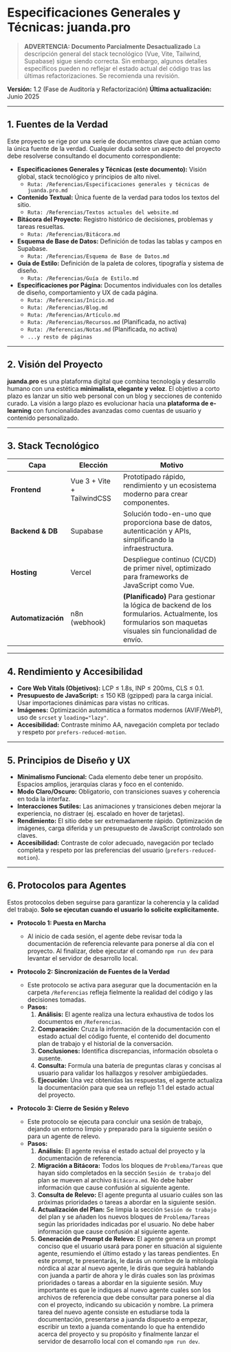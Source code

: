 # Especificaciones Generales y Técnicas: juanda.pro

> **ADVERTENCIA: Documento Parcialmente Desactualizado**
> La descripción general del stack tecnológico (Vue, Vite, Tailwind, Supabase) sigue siendo correcta. Sin embargo, algunos detalles específicos pueden no reflejar el estado actual del código tras las últimas refactorizaciones. Se recomienda una revisión.

**Versión:** 1.2 (Fase de Auditoría y Refactorización)
**Última actualización:** Junio 2025

---

## 1. Fuentes de la Verdad

Este proyecto se rige por una serie de documentos clave que actúan como la única fuente de la verdad. Cualquier duda sobre un aspecto del proyecto debe resolverse consultando el documento correspondiente:

- **Especificaciones Generales y Técnicas (este documento):** Visión global, stack tecnológico y principios de alto nivel.
  - `Ruta: /Referencias/Especificaciones generales y técnicas de juanda.pro.md`
- **Contenido Textual:** Única fuente de la verdad para todos los textos del sitio.
  - `Ruta: /Referencias/Textos actuales del website.md`
- **Bitácora del Proyecto:** Registro histórico de decisiones, problemas y tareas resueltas.
  - `Ruta: /Referencias/Bitácora.md`
- **Esquema de Base de Datos:** Definición de todas las tablas y campos en Supabase.
  - `Ruta: /Referencias/Esquema de Base de Datos.md`
- **Guía de Estilo:** Definición de la paleta de colores, tipografía y sistema de diseño.
  - `Ruta: /Referencias/Guía de Estilo.md`
- **Especificaciones por Página:** Documentos individuales con los detalles de diseño, comportamiento y UX de cada página.
  - `Ruta: /Referencias/Inicio.md`
  - `Ruta: /Referencias/Blog.md`
  - `Ruta: /Referencias/Artículo.md`
  - `Ruta: /Referencias/Recursos.md` (Planificada, no activa)
  - `Ruta: /Referencias/Notas.md` (Planificada, no activa)
  - `...y resto de páginas`

---

## 2. Visión del Proyecto

**juanda.pro** es una plataforma digital que combina tecnología y desarrollo humano con una estética **minimalista, elegante y veloz**. El objetivo a corto plazo es lanzar un sitio web personal con un blog y secciones de contenido curado. La visión a largo plazo es evolucionar hacia una **plataforma de e-learning** con funcionalidades avanzadas como cuentas de usuario y contenido personalizado.

---

## 3. Stack Tecnológico

| Capa | Elección | Motivo |
|---|---|---|
| **Frontend** | Vue 3 + Vite + TailwindCSS | Prototipado rápido, rendimiento y un ecosistema moderno para crear componentes. |
| **Backend & DB** | Supabase | Solución todo-en-uno que proporciona base de datos, autenticación y APIs, simplificando la infraestructura. |
| **Hosting** | Vercel | Despliegue continuo (CI/CD) de primer nivel, optimizado para frameworks de JavaScript como Vue. |
| **Automatización** | n8n (webhook) | **(Planificado)** Para gestionar la lógica de backend de los formularios. Actualmente, los formularios son maquetas visuales sin funcionalidad de envío. |

---

## 4. Rendimiento y Accesibilidad

- **Core Web Vitals (Objetivos):** LCP ≤ 1.8s, INP ≤ 200ms, CLS ≤ 0.1.
- **Presupuesto de JavaScript:** ≤ 150 KB (gzipped) para la carga inicial. Usar importaciones dinámicas para vistas no críticas.
- **Imágenes:** Optimización automática a formatos modernos (AVIF/WebP), uso de `srcset` y `loading="lazy"`.
- **Accesibilidad:** Contraste mínimo AA, navegación completa por teclado y respeto por `prefers-reduced-motion`.

---

## 5. Principios de Diseño y UX

- **Minimalismo Funcional:** Cada elemento debe tener un propósito. Espacios amplios, jerarquías claras y foco en el contenido.
- **Modo Claro/Oscuro:** Obligatorio, con transiciones suaves y coherencia en toda la interfaz.
- **Interacciones Sutiles:** Las animaciones y transiciones deben mejorar la experiencia, no distraer (ej. escalado en hover de tarjetas).
- **Rendimiento:** El sitio debe ser extremadamente rápido. Optimización de imágenes, carga diferida y un presupuesto de JavaScript controlado son claves.
- **Accesibilidad:** Contraste de color adecuado, navegación por teclado completa y respeto por las preferencias del usuario (`prefers-reduced-motion`).

---

## 6. Protocolos para Agentes

Estos protocolos deben seguirse para garantizar la coherencia y la calidad del trabajo. **Solo se ejecutan cuando el usuario lo solicite explícitamente.**

- **Protocolo 1: Puesta en Marcha**
  - Al inicio de cada sesión, el agente debe revisar toda la documentación de referencia relevante para ponerse al día con el proyecto. Al finalizar, debe ejecutar el comando `npm run dev` para levantar el servidor de desarrollo local.

- **Protocolo 2: Sincronización de Fuentes de la Verdad**
  - Este protocolo se activa para asegurar que la documentación en la carpeta `/Referencias` refleja fielmente la realidad del código y las decisiones tomadas.
  - **Pasos:**
    1. **Análisis:** El agente realiza una lectura exhaustiva de todos los documentos en `/Referencias`.
    2. **Comparación:** Cruza la información de la documentación con el estado actual del código fuente, el contenido del documento plan de trabajo y el historial de la conversación.
    3. **Conclusiones:** Identifica discrepancias, información obsoleta o ausente.
    4. **Consulta:** Formula una batería de preguntas claras y concisas al usuario para validar los hallazgos y resolver ambigüedades.
    5. **Ejecución:** Una vez obtenidas las respuestas, el agente actualiza la documentación para que sea un reflejo 1:1 del estado actual del proyecto.

- **Protocolo 3: Cierre de Sesión y Relevo**
  - Este protocolo se ejecuta para concluir una sesión de trabajo, dejando un entorno limpio y preparado para la siguiente sesión o para un agente de relevo.
  - **Pasos:**
    1. **Análisis:** El agente revisa el estado actual del proyecto y la documentación de referencia.
    2. **Migración a Bitácora:** Todos los bloques de `Problema/Tareas` que hayan sido completados en la sección `Sesión de trabajo` del plan se mueven al archivo `Bitácora.md`. No debe haber información que cause confusión al siguiente agente.
    3. **Consulta de Relevo:** El agente pregunta al usuario cuáles son las próximas prioridades o tareas a abordar en la siguiente sesión.
    4. **Actualización del Plan:** Se limpia la sección `Sesión de trabajo` del plan y se añaden los nuevos bloques de `Problema/Tareas` según las prioridades indicadas por el usuario. No debe haber información que cause confusión al siguiente agente.
    5. **Generación de Prompt de Relevo:** El agente genera un prompt conciso que el usuario usará para poner en situación al siguiente agente, resumiendo el último estado y las tareas pendientes. En este prompt, te presentarás, le darás un nombre de la mitología nórdica al azar al nuevo agente, le dirás que seguirá hablando con juanda a partir de ahora y le dirás cuales son las próximas prioridades o tareas a abordar en la siguiente sesión. Muy importante es que le indiques al nuevo agente cuales son los archivos de referencia que debe consultar para ponerse al día con el proyecto, indicando su ubicación y nombre. La primera tarea del nuevo agente consiste en estudiarse toda la documentación, presentarse a juanda dispuesto a empezar, escribir un texto a juanda comentando lo que ha entendido acerca del proyecto y su propósito y finalmente lanzar el servidor de desarrollo local con el comando `npm run dev`.
